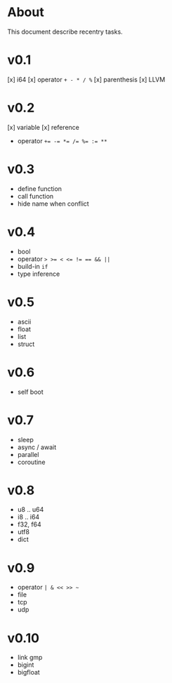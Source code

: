 # About 
This document describe recentry tasks.

# v0.1
[x] i64
[x] operator `+ - * / %`
[x] parenthesis
[x] LLVM

# v0.2
[x] variable
[x] reference
- operator `+= -= *= /= %= := **`

# v0.3
- define function
- call function
- hide name when conflict

# v0.4
- bool
- operator `> >= < <= != == && ||`
- build-in `if`
- type inference

# v0.5
- ascii
- float
- list
- struct

# v0.6
- self boot

# v0.7
- sleep
- async / await
- parallel
- coroutine

# v0.8
- u8 .. u64
- i8 .. i64
- f32, f64
- utf8
- dict

# v0.9
- operator `| & << >> ~`
- file
- tcp
- udp

# v0.10
- link gmp
- bigint
- bigfloat
